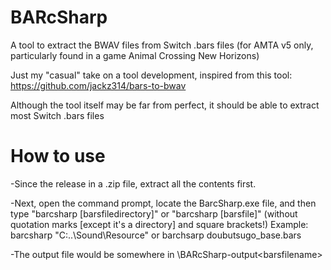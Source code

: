 # BARcSharp
A tool to extract the BWAV files from Switch .bars files (for AMTA v5 only, particularly found in a game Animal Crossing New Horizons)

Just my "casual" take on a tool development, inspired from this tool: https://github.com/jackz314/bars-to-bwav

Although the tool itself may be far from perfect, it should be able to extract most Switch .bars files

# How to use

-Since the release in a .zip file, extract all the contents first.

-Next, open the command prompt, locate the BarcSharp.exe file, and then type "barcsharp [barsfiledirectory]" or "barcsharp [barsfile]" (without quotation marks [except it's a directory] and square brackets!)
Example: barcsharp "C:\..\Sound\Resource\" or barchsarp doubutsugo_base.bars

-The output file would be somewhere in <executablelocation>\\BARcSharp-output\<barsfilename>
